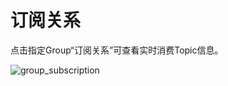 # 订阅关系

点击指定Group“订阅关系”可查看实时消费Topic信息。

![group_subscription](/URocketMQ/images/group_subscription.png)